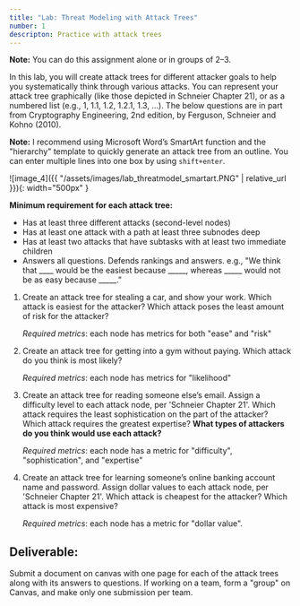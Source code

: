 ```yaml
---
title: "Lab: Threat Modeling with Attack Trees"
number: 1
descripton: Practice with attack trees
---
```

 
**Note:** You can do this assignment alone or in groups of 2–3.

In this lab, you will create attack trees for different attacker goals to help you systematically think through various attacks. You can represent your attack tree graphically (like those depicted in Schneier Chapter 21), or as a numbered list (e.g., 1, 1.1, 1.2, 1.2.1, 1.3, …). The below questions are in part from Cryptography Engineering, 2nd edition, by Ferguson, Schneier and Kohno (2010).

**Note:** I recommend using Microsoft Word’s SmartArt function and the "hierarchy" template to quickly generate an attack tree from an outline. You can enter multiple lines into one box by using `shift+enter`.

![image_4]({{ "/assets/images/lab_threatmodel_smartart.PNG" | relative_url }}){: width="500px" }

**Minimum requirement for each attack tree:**

*   Has at least three different attacks (second-level nodes)
*   Has at least one attack with a path at least three subnodes deep
*   Has at least two attacks that have subtasks with at least two immediate children
*   Answers all questions. Defends rankings and answers. e.g., "We think that \_\_\_\_ would be the easiest because \_\_\_\_\_, whereas \_\_\_\_\_ would not be as easy because \_\_\_\_\_." 

1.  Create an attack tree for stealing a car, and show your work. Which attack is easiest for the attacker? Which attack poses the least amount of risk for the attacker?
    
    _Required metrics_: each node has metrics for both "ease" and "risk"

2.  Create an attack tree for getting into a gym without paying. Which attack do you think is most likely?
    
    _Required metrics_: each node has metrics for "likelihood"
    
3.  Create an attack tree for reading someone else’s email. Assign a difficulty level to each attack node, per 'Schneier Chapter 21'. Which attack requires the least sophistication on the part of the attacker? Which attack requires the greatest expertise? **What types of attackers do you think would use each attack?**
    
    _Required metrics_: each node has a metric for "difficulty", "sophistication", and "expertise"
    
4.  Create an attack tree for learning someone’s online banking account name and password. Assign dollar values to each attack node, per 'Schneier Chapter 21'. Which attack is       cheapest for the attacker? Which attack is most expensive?

    _Required metrics_: each node has a metric for "dollar value".
    
## Deliverable:

Submit a document on canvas with one page for each of the attack trees along with its answers to questions. If working on a team, form a "group" on Canvas, and make only one submission per team.

